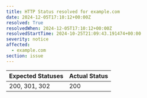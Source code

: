 ```yaml
---
title: HTTP Status resolved for example.com
date: 2024-12-05T17:10:12+00:00Z
resolved: True
resolvedWhen: 2024-12-05T17:10:12+00:00Z
resolvedStartTime: 2024-10-25T21:09:43.191474+00:00
severity: notice
affected:
  - example.com
section: issue
---
```


| Expected Statuses | Actual Status  |
|-------------------|----------------|
| 200, 301, 302 | 200 |
